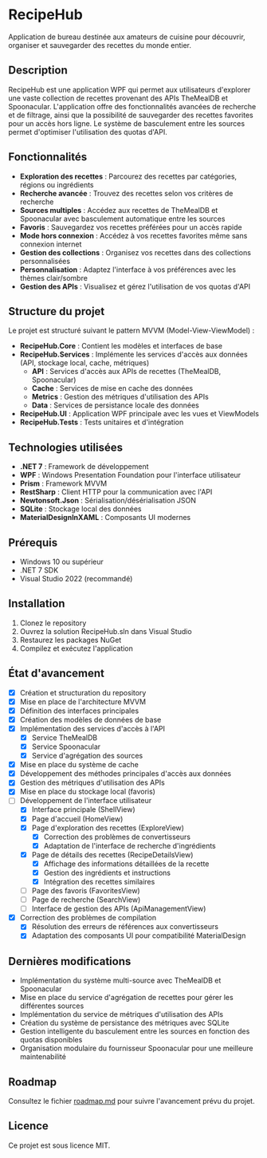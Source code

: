 # RecipeHub

Application de bureau destinée aux amateurs de cuisine pour découvrir, organiser et sauvegarder des recettes du monde entier.

## Description

RecipeHub est une application WPF qui permet aux utilisateurs d'explorer une vaste collection de recettes provenant des APIs TheMealDB et Spoonacular. 
L'application offre des fonctionnalités avancées de recherche et de filtrage, ainsi que la possibilité de sauvegarder des recettes favorites 
pour un accès hors ligne. Le système de basculement entre les sources permet d'optimiser l'utilisation des quotas d'API.

## Fonctionnalités

- **Exploration des recettes** : Parcourez des recettes par catégories, régions ou ingrédients
- **Recherche avancée** : Trouvez des recettes selon vos critères de recherche
- **Sources multiples** : Accédez aux recettes de TheMealDB et Spoonacular avec basculement automatique entre les sources
- **Favoris** : Sauvegardez vos recettes préférées pour un accès rapide
- **Mode hors connexion** : Accédez à vos recettes favorites même sans connexion internet
- **Gestion des collections** : Organisez vos recettes dans des collections personnalisées
- **Personnalisation** : Adaptez l'interface à vos préférences avec les thèmes clair/sombre
- **Gestion des APIs** : Visualisez et gérez l'utilisation de vos quotas d'API

## Structure du projet

Le projet est structuré suivant le pattern MVVM (Model-View-ViewModel) :

- **RecipeHub.Core** : Contient les modèles et interfaces de base
- **RecipeHub.Services** : Implémente les services d'accès aux données (API, stockage local, cache, métriques)
  - **API** : Services d'accès aux APIs de recettes (TheMealDB, Spoonacular)
  - **Cache** : Services de mise en cache des données
  - **Metrics** : Gestion des métriques d'utilisation des APIs
  - **Data** : Services de persistance locale des données
- **RecipeHub.UI** : Application WPF principale avec les vues et ViewModels
- **RecipeHub.Tests** : Tests unitaires et d'intégration

## Technologies utilisées

- **.NET 7** : Framework de développement
- **WPF** : Windows Presentation Foundation pour l'interface utilisateur
- **Prism** : Framework MVVM
- **RestSharp** : Client HTTP pour la communication avec l'API
- **Newtonsoft.Json** : Sérialisation/désérialisation JSON
- **SQLite** : Stockage local des données
- **MaterialDesignInXAML** : Composants UI modernes

## Prérequis

- Windows 10 ou supérieur
- .NET 7 SDK
- Visual Studio 2022 (recommandé)

## Installation

1. Clonez le repository
2. Ouvrez la solution RecipeHub.sln dans Visual Studio
3. Restaurez les packages NuGet
4. Compilez et exécutez l'application

## État d'avancement

- [x] Création et structuration du repository
- [x] Mise en place de l'architecture MVVM
- [x] Définition des interfaces principales
- [x] Création des modèles de données de base
- [x] Implémentation des services d'accès à l'API
  - [x] Service TheMealDB
  - [x] Service Spoonacular
  - [x] Service d'agrégation des sources
- [x] Mise en place du système de cache
- [x] Développement des méthodes principales d'accès aux données
- [x] Gestion des métriques d'utilisation des APIs
- [x] Mise en place du stockage local (favoris)
- [ ] Développement de l'interface utilisateur
  - [x] Interface principale (ShellView)
  - [x] Page d'accueil (HomeView)
  - [x] Page d'exploration des recettes (ExploreView)
    - [x] Correction des problèmes de convertisseurs
    - [x] Adaptation de l'interface de recherche d'ingrédients
  - [x] Page de détails des recettes (RecipeDetailsView)
    - [x] Affichage des informations détaillées de la recette
    - [x] Gestion des ingrédients et instructions
    - [x] Intégration des recettes similaires
  - [ ] Page des favoris (FavoritesView)
  - [ ] Page de recherche (SearchView)
  - [ ] Interface de gestion des APIs (ApiManagementView)
- [x] Correction des problèmes de compilation
  - [x] Résolution des erreurs de références aux convertisseurs
  - [x] Adaptation des composants UI pour compatibilité MaterialDesign

## Dernières modifications

- Implémentation du système multi-source avec TheMealDB et Spoonacular
- Mise en place du service d'agrégation de recettes pour gérer les différentes sources
- Implémentation du service de métriques d'utilisation des APIs
- Création du système de persistance des métriques avec SQLite
- Gestion intelligente du basculement entre les sources en fonction des quotas disponibles
- Organisation modulaire du fournisseur Spoonacular pour une meilleure maintenabilité

## Roadmap

Consultez le fichier [roadmap.md](roadmap.md) pour suivre l'avancement prévu du projet.

## Licence

Ce projet est sous licence MIT.
